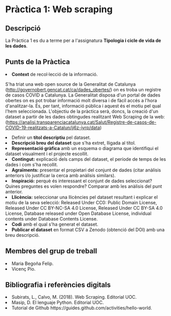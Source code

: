 # Pràctica 1: Web scraping

## Descripció

La Pràctica 1 es du a terme per a l'assignatura <b>Tipologia i cicle de vida de les dades</b>. 

## Punts de la Pràctica

<li> <b>Context</b> de recol·lecció de la informació. </li>

S'ha triat una web open source de la Generalitat de Catalunya (http://governobert.gencat.cat/ca/dades_obertes/) on es troba un registre de casos COVID a Catalunya. La Generalitat disposa d'un portal de dades obertes on es pot trobar informació molt diversa i de fàcil accés a l'hora d'analitzar-la. És, per tant, informació pública i aquest és el motiu pel qual l'hem seleccionada. 
L'objectiu de la pràctica serà, doncs, la creació d'un dataset a partir de les dades obtingudes realitzant Web Scraping de la web: (https://analisi.transparenciacatalunya.cat/Salut/Registre-de-casos-de-COVID-19-realitzats-a-Catalun/jj6z-iyrp/data)

<li> Definir un <b>títol descriptiu </b>pel dataset. </li>
<li> <b>Descripció breu del dataset</b> que s'ha extret, lligada al títol. </li>
<li> <b>Representació gràfica</b> amb un esquema o diagrama que identifiqui el dataset visualment i el projecte escollit. </li>
<li> <b>Contingut:</b> explicació dels camps del dataset, el període de temps de les dades i com s'ha recollit. </li>
<li> <b>Agraïments:</b> presentar el propietari del conjunt de dades (citar anàlisis anteriors i/o justificar la cerca amb anàlisis similars). </li>
<li> <b>Inspiració:</b> perquè és interessant el conjunt de dades seleccionat? Quines preguntes es volen respondre? Comparar amb les anàlisis del punt anterior. </li>
<li> <b>Llicència:</b> seleccionar una llicències pel dataset resultant i explicar el motiu de la seva selecció: Released Under CC0: Public Domain License, Released Under CC BY-NC-SA 4.0 License, Released Under CC BY-SA 4.0 License, Database released under Open Database License, individual contents under Database Contents License. </li>
<li> <b>Codi</b> amb el qual s'ha generat el dataset. </li>
<li> <b>Publicar el dataset</b> en format CSV a Zenodo (obtenció del DOI) amb una breu descripció. </li>

## Membres del grup de treball

<li>Maria Begoña Felip. </li>
<li>Vicenç Pio. </li>

## Bibliografia i referències digitals

<li> Subirats, L., Calvo, M. (2018). Web Scraping. Editorial UOC. </li>
<li> Masip, D. El lenguaje Python. Editorial UOC. </li>
<li> Tutorial de Github https://guides.github.com/activities/hello-world. </li>
